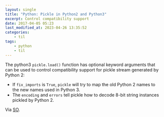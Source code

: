 ```yaml
---
layout: single
title: "Python: Pickle in Python2 and Python3"
excerpt: Control compatibility support
date: 2017-04-05 05:23
last_modified_at: 2023-04-26 13:35:52
categories:
    - til
tags:
    - python
    - til
---
```


The python3 `pickle.load()` function has optional keyword arguments
that can be used to control compatibility support for pickle stream generated by Python 2:

- If `fix_imports` is `True`, `pickle` will try to map the old Python 2 names to the new names used in Python 3.
- The `encoding` and `errors` tell pickle how to decode 8-bit string instances pickled by Python 2.

Via [SO](https://stackoverflow.com/a/28218598).
